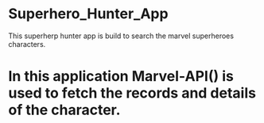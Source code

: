 # Superhero_Hunter_App
This superherp hunter app is build to search the marvel superheroes characters.
# In this application Marvel-API() is used to fetch the records and details of the character.
